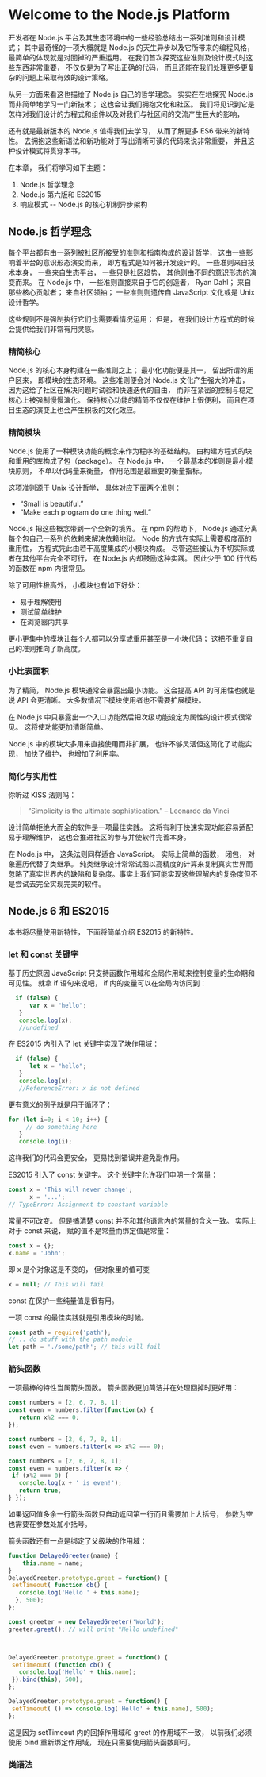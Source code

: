 # Welcome to the Node.js Platform

开发者在 Node.js 平台及其生态环境中的一些经验总结出一系列准则和设计模式； 其中最奇怪的一项大概就是 Node.js 的天生异步以及它所带来的编程风格， 最简单的体现就是对回掉的严重运用。 在我们首次探究这些准则及设计模式时这些东西非常重要， 不仅仅是为了写出正确的代码， 而且还能在我们处理更多更复杂的问题上采取有效的设计策略。

从另一方面来看这也描绘了 Node.js 自己的哲学理念。 实实在在地探究 Node.js 而非简单地学习一门新技术； 这也会让我们拥抱文化和社区。 我们将见识到它是怎样对我们设计的方程式和组件以及对我们与社区间的交流产生巨大的影响，

还有就是最新版本的 Node.js 值得我们去学习， 从而了解更多 ES6 带来的新特性。 去拥抱这些新语法和新功能对于写出清晰可读的代码来说非常重要， 并且这种设计模式将贯穿本书。

在本章， 我们将学习如下主题：

1. Node.js 哲学理念
1. Node.js 第六版和 ES2015
1. 响应模式 -- Node.js 的核心机制异步架构


## Node.js 哲学理念

每个平台都有由一系列被社区所接受的准则和指南构成的设计哲学， 这由一些影响着平台的意识形态演变而来， 即方程式是如何被开发设计的。  一些准则来自技术本身， 一些来自生态平台， 一些只是社区趋势， 其他则由不同的意识形态的演变而来。 在 Node.js 中， 一些准则直接来自于它的创造者， Ryan Dahl； 来自那些核心贡献者； 来自社区领袖； 一些准则则遗传自 JavaScript 文化或是 Unix 设计哲学。

这些规则不是强制执行它们也需要看情况运用； 但是， 在我们设计方程式的时候会提供给我们非常有用灵感。

### 精简核心

Node.js 的核心本身构建在一些准则之上； 最小化功能便是其一， 留出所谓的用户区来， 即模块的生态环境。 这些准则便会对  Node.js 文化产生强大的冲击， 因为这给了社区在解决问题时试验和快速迭代的自由， 而非在紧密的控制与稳定核心上被强制慢慢演化。 保持核心功能的精简不仅仅在维护上很便利， 而且在项目生态的演变上也会产生积极的文化效应。

### 精简模块

Node.js 使用了一种模块功能的概念来作为程序的基础结构。 由构建方程式的块和重用的库构成了包（package）。 在 Node.js 中， 一个最基本的准则是最小模块原则， 不单以代码量来衡量， 作用范围是最重要的衡量指标。

这项准则源于 Unix 设计哲学， 具体对应下面两个准则：
* “Small is beautiful.”
* “Make each program do one thing well.”

Node.js 把这些概念带到一个全新的境界。 在 npm 的帮助下， Node.js 通过分离每个包自己一系列的依赖来解决依赖地狱。 Node 的方式在实际上需要极度高的重用性， 方程式凭此由若干高度集成的小模块构成。 尽管这些被认为不切实际或者在其他平台完全不可行， 在 Node.js 内却鼓励这种实践。 因此少于 100 行代码的函数在 npm 内很常见。

除了可用性极高外， 小模块也有如下好处：
* 易于理解使用
* 测试简单维护
* 在浏览器内共享

更小更集中的模块让每个人都可以分享或重用甚至是一小块代码； 这把不重复自己的准则推向了新高度。

### 小比表面积

为了精简， Node.js 模块通常会暴露出最小功能。 这会提高 API 的可用性也就是说 API 会更清晰。 大多数情况下模块使用者也不需要扩展模块。

在 Node.js 中只暴露出一个入口功能然后把次级功能设定为属性的设计模式很常见。 这将使功能更加清晰简单。

Node.js 中的模块大多用来直接使用而非扩展， 也许不够灵活但这简化了功能实现， 加快了维护， 也增加了利用率。

### 简化与实用性

你听过 KISS 法则吗：
> “Simplicity is the ultimate sophistication.” – Leonardo da Vinci

设计简单拒绝大而全的软件是一项最佳实践。 这将有利于快速实现功能容易适配易于理解维护， 这也会推进社区的参与并使软件完善本身。

在 Node.js 中， 这条法则同样适合 JavaScript。 实际上简单的函数， 闭包， 对象遍历代替了类继承。 纯类继承设计常常试图以高精度的计算来复制真实世界而忽略了真实世界内的缺陷和复杂度。事实上我们可能实现这些理解内的复杂度但不是尝试去完全实现完美的软件。

## Node.js 6 和 ES2015

本书将尽量使用新特性， 下面将简单介绍 ES2015 的新特性。

### let 和 const 关键字

基于历史原因 JavaScript 只支持函数作用域和全局作用域来控制变量的生命期和可见性。 就拿 if 语句来说吧， if 内的变量可以在全局内访问到：

````JavaScript
  if (false) {
      var x = "hello";
   }
   console.log(x);
   //undefined
````
在 ES2015 内引入了 let 关键字实现了块作用域：

````JavaScript
  if (false) {
      let x = "hello";
   }
   console.log(x);
   //ReferenceError: x is not defined
````

更有意义的例子就是用于循环了：

````JavaScript
for (let i=0; i < 10; i++) {
     // do something here
   }
   console.log(i);
````

这样我们的代码会更安全， 更易找到错误并避免副作用。

ES2015 引入了 const 关键字。 这个关键字允许我们申明一个常量：

````JavaScript
const x = 'This will never change';
      x = '...';
// TypeError: Assignment to constant variable
````

常量不可改变。 但是搞清楚 const 并不和其他语言内的常量的含义一致。 实际上对于 const 来说， 赋的值不是常量而绑定值是常量：

````JavaScript
const x = {};
x.name = 'John';
````
即 x 是个对象这是不变的， 但对象里的值可变

````JavaScript
x = null; // This will fail
````

const 在保护一些纯量值是很有用。

一项 const 的最佳实践就是引用模块的时候。

````JavaScript
const path = require('path');
// .. do stuff with the path module
let path = './some/path'; // this will fail
````

### 箭头函数

一项最棒的特性当属箭头函数。 箭头函数更加简洁并在处理回掉时更好用：

````JavaScript
const numbers = [2, 6, 7, 8, 1];
const even = numbers.filter(function(x) {
   return x%2 === 0;
});

const numbers = [2, 6, 7, 8, 1];
const even = numbers.filter(x => x%2 === 0);

const numbers = [2, 6, 7, 8, 1];
const even = numbers.filter(x => {
 if (x%2 === 0) {
   console.log(x + ' is even!');
   return true;
} });
````

如果返回值多余一行箭头函数只自动返回第一行而且需要加上大括号， 参数为空也需要在参数处加小括号。

箭头函数还有一点是绑定了父级块的作用域：

````JavaScript
function DelayedGreeter(name) {
    this.name = name;
}
DelayedGreeter.prototype.greet = function() {
 setTimeout( function cb() {
   console.log('Hello ' + this.name);
  }, 500);
};

const greeter = new DelayedGreeter('World');
greeter.greet(); // will print "Hello undefined"



DelayedGreeter.prototype.greet = function() {
 setTimeout( (function cb() {
   console.log('Hello' + this.name);
 }).bind(this), 500);
};

DelayedGreeter.prototype.greet = function() {
 setTimeout( () => console.log('Hello' + this.name), 500);
};
````

这是因为 setTimeout 内的回掉作用域和 greet 的作用域不一致， 以前我们必须使用 bind 重新绑定作用域， 现在只需要使用箭头函数即可。

### 类语法
